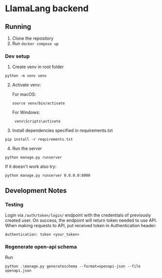 # LlamaLang backend

## Running

1. Clone the repository
2. Run `docker compose up`

### Dev setup

1. Create venv in root folder

```commandline
python -m venv venv
```

2. Activate venv:

   For macOS:

   ```commandline
   source venv/bin/activate
   ```

   For Windows:

   ```commandline
    venv\Scripts\activate
   ```

3. Install dependencies specified in requirements.txt

```commandline
pip install -r requirements.txt
```

4. Run the server

```commandline
python manage.py runserver
```

If it doesn't work also try:

```commandline
python manage.py runserver 0.0.0.0:8000
```

## Development Notes

### Testing

Login via `/auth/token/login/` endpoint with the credentials of previously created user. On success, the endpoint will return token needed to use API.
When making requests to API, put received token in Authentication header:

```
Authentication: token <your_token>
```

### Regenerate open-api schema

Run

```commandline
python .\manage.py generateschema --format=openapi-json --file openapi.json
```
